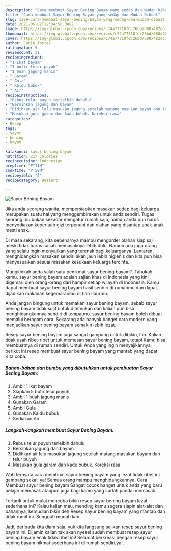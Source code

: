 ```yaml
---
description: "Cara membuat Sayur Bening Bayam yang sedap dan Mudah Dibuat"
title: "Cara membuat Sayur Bening Bayam yang sedap dan Mudah Dibuat"
slug: 1299-cara-membuat-sayur-bening-bayam-yang-sedap-dan-mudah-dibuat
date: 2021-05-02T12:34:58.388Z
image: https://img-global.cpcdn.com/recipes/c74a77710fdc26bd/680x482cq70/sayur-bening-bayam-foto-resep-utama.jpg
thumbnail: https://img-global.cpcdn.com/recipes/c74a77710fdc26bd/680x482cq70/sayur-bening-bayam-foto-resep-utama.jpg
cover: https://img-global.cpcdn.com/recipes/c74a77710fdc26bd/680x482cq70/sayur-bening-bayam-foto-resep-utama.jpg
author: Janie Torres
ratingvalue: 5
reviewcount: 11
recipeingredient:
- "1 Ikat bayam"
- "5 butir telur puyuh"
- "1 buah jagung manis"
- " Garam"
- " Gula"
- " Kaldu bubuk"
- " Air"
recipeinstructions:
- "Rebus telur puyuh terlelbih dahulu"
- "Bersihkan jagung dan bayam"
- "Didihkan air lalu masukan jagung setelah matang masukan bayam dan telur puyuh"
- "Masukan gula garam dan kadu bubuk. Koreksi rasa"
categories:
- Resep
tags:
- sayur
- bening
- bayam

katakunci: sayur bening bayam 
nutrition: 217 calories
recipecuisine: Indonesian
preptime: "PT11M"
cooktime: "PT58M"
recipeyield: "2"
recipecategory: Dessert

---
```



![Sayur Bening Bayam](https://img-global.cpcdn.com/recipes/c74a77710fdc26bd/680x482cq70/sayur-bening-bayam-foto-resep-utama.jpg)

Jika anda seorang wanita, mempersiapkan masakan sedap bagi keluarga merupakan suatu hal yang menggembirakan untuk anda sendiri. Tugas seorang ibu bukan sekadar mengatur rumah saja, namun anda pun harus menyediakan keperluan gizi terpenuhi dan olahan yang disantap anak-anak mesti enak.

Di masa  sekarang, kita sebenarnya mampu mengorder olahan siap saji meski tidak harus susah memasaknya lebih dulu. Namun ada juga orang yang selalu ingin menyajikan yang terenak bagi keluarganya. Lantaran, menghidangkan masakan sendiri akan jauh lebih higienis dan kita pun bisa menyesuaikan sesuai masakan kesukaan keluarga tercinta. 



Mungkinkah anda salah satu penikmat sayur bening bayam?. Tahukah kamu, sayur bening bayam adalah sajian khas di Indonesia yang kini digemari oleh orang-orang dari hampir setiap wilayah di Indonesia. Kamu dapat membuat sayur bening bayam hasil sendiri di rumahmu dan dapat dijadikan makanan kegemaranmu di hari liburmu.

Anda jangan bingung untuk memakan sayur bening bayam, sebab sayur bening bayam tidak sulit untuk ditemukan dan kalian pun bisa menghidangkannya sendiri di tempatmu. sayur bening bayam boleh dibuat memalui beragam cara. Sekarang ada banyak banget cara modern yang menjadikan sayur bening bayam semakin lebih lezat.

Resep sayur bening bayam juga sangat gampang untuk dibikin, lho. Kalian tidak usah ribet-ribet untuk memesan sayur bening bayam, tetapi Kamu bisa membuatnya di rumah sendiri. Untuk Anda yang ingin menyajikannya, berikut ini resep membuat sayur bening bayam yang mantab yang dapat Kita coba.

<!--inarticleads1-->

##### Bahan-bahan dan bumbu yang dibutuhkan untuk pembuatan Sayur Bening Bayam:

1. Ambil 1 Ikat bayam
1. Siapkan 5 butir telur puyuh
1. Ambil 1 buah jagung manis
1. Gunakan  Garam
1. Ambil  Gula
1. Gunakan  Kaldu bubuk
1. Sediakan  Air




<!--inarticleads2-->

##### Langkah-langkah membuat Sayur Bening Bayam:

1. Rebus telur puyuh terlelbih dahulu
1. Bersihkan jagung dan bayam
1. Didihkan air lalu masukan jagung setelah matang masukan bayam dan telur puyuh
1. Masukan gula garam dan kadu bubuk. Koreksi rasa




Wah ternyata cara membuat sayur bening bayam yang lezat tidak ribet ini gampang sekali ya! Semua orang mampu menghidangkannya. Cara Membuat sayur bening bayam Sangat cocok banget untuk anda yang baru belajar memasak ataupun juga bagi kamu yang sudah pandai memasak.

Tertarik untuk mulai mencoba bikin resep sayur bening bayam lezat sederhana ini? Kalau kalian mau, mending kamu segera siapin alat-alat dan bahannya, kemudian bikin deh Resep sayur bening bayam yang mantab dan tidak rumit ini. Sungguh mudah kan. 

Jadi, daripada kita diam saja, yuk kita langsung sajikan resep sayur bening bayam ini. Dijamin kalian tak akan nyesel sudah membuat resep sayur bening bayam enak tidak ribet ini! Selamat berkreasi dengan resep sayur bening bayam nikmat sederhana ini di rumah sendiri,ya!.

